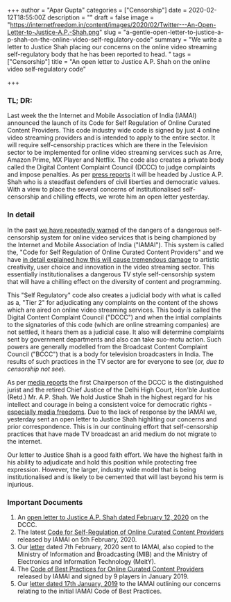 +++
author = "Apar Gupta"
categories = ["Censorship"]
date = 2020-02-12T18:55:00Z
description = ""
draft = false
image = "https://internetfreedom.in/content/images/2020/02/Twitter---An-Open-Letter-to-Justice-A.P.-Shah.png"
slug = "a-gentle-open-letter-to-justice-a-p-shah-on-the-online-video-self-regulatory-code"
summary = "We write a letter to Justice Shah placing our concerns on the online video streaming self-regulatory body that he has been reported to head. "
tags = ["Censorship"]
title = "An open letter to Justice A.P. Shah on the online video self-regulatory code"

+++


### TL; DR:

Last week the the Internet and  Mobile Association of India (IAMAI) announced the launch of its Code for Self Regulation of Online Curated Content Providers. This code industry wide code is signed by just 4 online video streaming providers and is intended to apply to the entire sector. It will require self-censorship practices which are there in the Television sector to be implemented for online video streaming services such as Arre, Amazon Prime, MX Player and Netflix. The code also creates a private body called the Digital Content Complaint  Council (DCCC) to judge complaints and impose penalties. As per [press reports](https://www.livemint.com/industry/media/hotstar-voot-others-sign-up-to-form-complaints-council-for-ott-platforms-11580907470733.html) it will be headed by Justice A.P. Shah who is a steadfast defenders of civil liberties and democratic values. With a view to place the several concerns of institutionalised self-censorship and chilling effects, we wrote him an open letter yesterday.

### In detail

In the past [we have repeatedly warned](https://internetfreedom.in/online-video-streaming-and-tv-are-not-the-same-so-why-is-the-iamai-trying-to-make-it-so/) of the dangers of a dangerous self-censorship system for online video services that is being championed by the Internet and Mobile Association of India ("IAMAI"). This system is called the, "Code for Self Regulation of Online Curated Content Providers" and we have [in detail explained how this will cause tremendous damage](https://internetfreedom.in/online-video-streaming-and-tv-are-not-the-same-so-why-is-the-iamai-trying-to-make-it-so/) to artistic creativity, user choice and innovation in the video streaming sector. This essentially institutionalises a dangerous TV style self-censorship system that will have a chilling effect on the diversity of content and programming.

This "Self Regulatory" code also creates a judicial body with what is called as a, "Tier 2" for adjudicating any complaints on the content of the shows which are aired on online video streaming services. This body is called the Digital Content Complaint Council ("DCCC") and when the intial complaints to the signatories of this code (which are online streaming companies) are not settled, it hears them as a judicial case. It also will determine complaints sent by government departments and also can take suo-motu action. Such powers are generally modelled from the Broadcast Content Complaint Council ("BCCC") that is a body for television broadcasters in India. The results of such practices in the TV sector are for everyone to see (_or, due to censorship not see_).

As per [media reports](https://internetfreedom.in/online-video-streaming-and-tv-are-not-the-same-so-why-is-the-iamai-trying-to-make-it-so/) the first Chairperson of the DCCC is the distinguished jurist and the retired Chief Justice of the Delhi High Court, Hon'ble Justice (Retd.) Mr. A.P. Shah. We hold Justice Shah in the highest regard for his intellect and courage in being a consistent voice for democratic rights - [especially media freedoms](https://www.livemint.com/Leisure/x3Es2gcvZvuZbYqwiWMQuN/Justice-AP-Shah--Judge-of-the-brave.html). Due to the lack of response by the IAMAI we, yesterday sent an open letter to Justice Shah highliting our concerns and prior correspondence. This is in our continuing effort that self-censorship practices that have made TV broadcast an arid medium do not migrate to the internet.

Our letter to Justice Shah is a good faith effort. We have the highest faith in his ability to adjudicate and hold this position while protecting free expression. However, the larger, industry wide model that is being institutionalised and is likely to be cemented that will last beyond his term is injurious.

### Important Documents

1. An [open letter to Justice A.P. Shah dated February 12, 2020](https://drive.google.com/file/d/1JbfzE3IqOXmFbBj3CWo89IAQTAqTSTgN/view?usp=sharing) on the DCCC.
2. The latest [Code for Self-Regulation of Online Curated Content Providers](https://www.medianama.com/wp-content/uploads/IAMAI-Digital-Content-Complaint-Council-NEW.pdf) released by IAMAI on 5th February, 2020.
3. Our [letter](https://drive.google.com/file/d/1b3eJQghsUwOJEYU1ri0ah2roO0BVSju0/view?usp=sharing) dated 7th February, 2020 sent to IAMAI, also copied to the Ministry of Information and  Broadcasting (MIB) and the Ministry of Electronics and Information  Technology (MeitY).
4. The [Code of Best Practices for Online Curated Content Providers](https://www.viacom18.com/pdfs/Self-Regulation_of_Online_Curated_Content_Providers.pdf) released by IAMAI and signed by 9 players in January 2019.
5. Our [letter dated 17th January, 2019](https://drive.google.com/file/d/0B9LKE-1DkhtFY3ZWWXpRdnRuVEpwWmMzYW1kR21yejA3d2g0/view) to the IAMAI outlining our concerns relating to the initial IAMAI Code of Best Practices.

